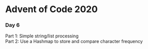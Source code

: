 # Advent of Code 2020

### Day 6
Part 1: Simple string/list processing  
Part 2: Use a Hashmap to store and compare character frequency  

